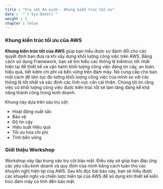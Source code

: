 ```yaml
---
title : "Trụ cột An ninh - Khung kiến trúc tối ưu"
date :  "`r Sys.Date()`" 
weight : 1 
chapter : false
---
```

### Khung kiến trúc tối ưu của AWS
**Khung kiến ​​trúc tốt của AWS** giúp bạn hiểu được sự đánh đổi cho các quyết định bạn đưa ra khi xây dựng khối lượng công việc trên AWS. Bằng cách sử dụng Framework, bạn sẽ tìm hiểu các thông lệ kiến ​​trúc tốt nhất hiện tại để thiết kế và vận hành khối lượng công việc đáng tin cậy, an toàn, hiệu quả, tiết kiệm chi phí và bền vững trên đám mây. Nó cung cấp cho bạn một cách để liên tục đo lường khối lượng công việc của mình so với các thông lệ tốt nhất và xác định các lĩnh vực cần cải thiện. Chúng tôi tin rằng việc có khối lượng công việc được kiến ​​trúc tốt sẽ làm tăng đáng kể khả năng thành công trong kinh doanh.

Khung này dựa trên sáu trụ cột:
- Hoạt động xuất sắc
- Bảo vệ
- Độ tin cậy
- Hiệu suất Hiệu quả
- Tối ưu hóa chi phí
- Tính bền vững
  
### Giới thiệu Workshop
Workshop này tập trung vào trụ cột bảo mật. Điều này sẽ giúp bạn đáp ứng các yêu cầu kinh doanh và quy định của mình bằng cách tuân thủ các khuyến nghị hiện tại của AWS. Sau khi đọc bài báo này, bạn sẽ hiểu được các khuyến nghị và chiến lược hiện tại của AWS để sử dụng khi thiết kế kiến ​​trúc đám mây có tính đến bảo mật.
